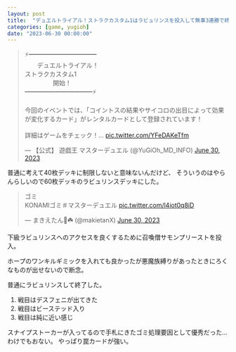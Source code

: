 ```yaml
---
layout: post
title:  "デュエルトライアル！ストラクカスタム1はラビュリンスを投入して無事3連勝で終了"
categories: [game, yugioh]
date: "2023-06-30 00:00:00"
---
```


<blockquote class="twitter-tweet tw-align-center"><p lang="ja" dir="ltr">⚡️━━━━━━━━━━━<br>　　デュエルトライアル！<br> ストラクカスタム1<br>　 　　 　開始！<br>━━━━━━━━━━━⚡️<br><br>今回のイベントでは、「コイントスの結果やサイコロの出目によって効果が変化するカード」がレンタルカードとして登録されています！<br><br>詳細はゲームをチェック！… <a href="https://t.co/YFeDAKeTfm">pic.twitter.com/YFeDAKeTfm</a></p>&mdash; 【公式】 遊戯王 マスターデュエル (@YuGiOh_MD_INFO) <a href="https://twitter.com/YuGiOh_MD_INFO/status/1674681159664664576?ref_src=twsrc%5Etfw">June 30, 2023</a></blockquote> <script async src="https://platform.twitter.com/widgets.js" charset="utf-8"></script>

普通に考えて40枚デッキに制限しないと意味ないんだけど、
そういうのはやらんらしいので60枚デッキのラビュリンスデッキにした。

<blockquote class="twitter-tweet tw-align-center"><p lang="ja" dir="ltr">ゴミ<br>KONAMIゴミ＃マスターデュエル <a href="https://t.co/l4iot0q8iD">pic.twitter.com/l4iot0q8iD</a></p>&mdash; まきえたん🥦☘️ (@makietanX) <a href="https://twitter.com/makietanX/status/1674689729324007428?ref_src=twsrc%5Etfw">June 30, 2023</a></blockquote> <script async src="https://platform.twitter.com/widgets.js" charset="utf-8"></script>

下級ラビュリンスへのアクセスを良くするために召喚僧サモンプリーストを投入。

ホープのワンキルギミックを入れても良かったが悪魔族縛りがあったときにろくなものが出せないので断念。

普通にラビュリンスして終了した。

1. 戦目はデスフェニが出てきた
2. 戦目はビーステッド入り
3. 戦目は純に近い感じ

スナイプストーカーが入ってるので手札にきたゴミ処理要因として優秀だった...わけでもおない。
やっぱり罠カードが強い。
